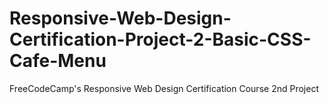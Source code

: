 # Responsive-Web-Design-Certification-Project-2-Basic-CSS-Cafe-Menu
FreeCodeCamp's Responsive Web Design Certification Course 2nd Project
